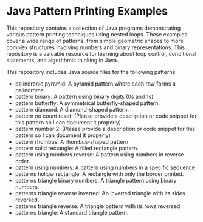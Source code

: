 # Java Pattern Printing Examples

This repository contains a collection of Java programs demonstrating various pattern printing techniques using nested loops. These examples cover a wide range of patterns,
from simple geometric shapes to more complex structures involving numbers and binary representations.  This repository is a valuable resource for learning about loop control,
conditional statements, and algorithmic thinking in Java.

This repository includes Java source files for the following patterns:

*   palindronic pyramid:  A pyramid pattern where each row forms a palindrome.
*   pattern binary: A pattern using binary digits (0s and 1s).
*   pattern butterfly: A symmetrical butterfly-shaped pattern.
*   pattern diamond: A diamond-shaped pattern.
*   pattern no count reset: (Please provide a description or code snippet for this pattern so I can document it properly)
*   pattern number 2: (Please provide a description or code snippet for this pattern so I can document it properly)
*   pattern rhombus: A rhombus-shaped pattern.
*   pattern solid rectangle: A filled rectangle pattern.
*   pattern using numbers reverse: A pattern using numbers in reverse order.
*   pattern using numbers: A pattern using numbers in a specific sequence.
*   patterns hollow rectangle: A rectangle with only the border printed.
*   patterns triangle binary numbers: A triangle pattern using binary numbers.
*   patterns triangle reverse inverted: An inverted triangle with its sides reversed.
*   patterns triangle reverse: A triangle pattern with its rows reversed.
*   patterns triangle: A standard triangle pattern.
